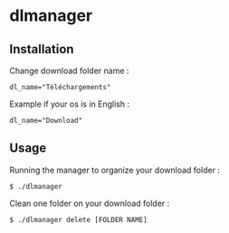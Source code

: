 # dlmanager

## Installation

Change download folder name :

```
dl_name="Téléchargements"
```

Example if your os is in English :

```
dl_name="Download"
```

## Usage

Running the manager to organize your download folder :

```
$ ./dlmanager
```

Clean one folder on your download folder :

```
$ ./dlmanager delete [FOLDER NAME]
```